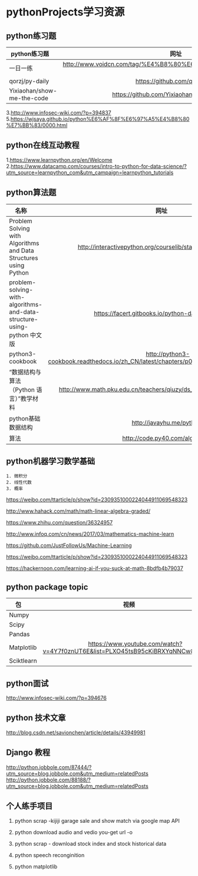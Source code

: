 # pythonProjects学习资源

## python练习题
python练习题      | 网址         
 -------- | :-----------:  
 一日一练    | http://www.voidcn.com/tag/%E4%B8%80%E6%97%A5%E4%B8%80%E7%BB%83  
 qorzj/py-daily |https://github.com/qorzj/py-daily
 Yixiaohan/show-me-the-code |https://github.com/Yixiaohan/show-me-the-code
 
3.http://www.infosec-wiki.com/?p=394837
5.https://wjsaya.github.io/python%E6%AF%8F%E6%97%A5%E4%B8%80%E7%BB%83/0000.html

## python在线互动教程
1.https://www.learnpython.org/en/Welcome
2.https://www.datacamp.com/courses/intro-to-python-for-data-science/?utm_source=learnpython_com&utm_campaign=learnpython_tutorials

## python算法题
名称      | 网址         
 -------- | :-----------: 
Problem Solving with Algorithms and Data Structures using Python|http://interactivepython.org/courselib/static/pythonds/index.html
problem-solving-with-algorithms-and-data-structure-using-python 中文版|https://facert.gitbooks.io/python-data-structure-cn/
 python3-cookbook|http://python3-cookbook.readthedocs.io/zh_CN/latest/chapters/p01_data_structures_algorithms.html
“数据结构与算法（Python 语言）”教学材料|http://www.math.pku.edu.cn/teachers/qiuzy/ds_python/courseware/index.htm
python基础数据结构|http://javayhu.me/python/
算法|http://code.py40.com/algorithm/

## python机器学习数学基础
    1. 微积分
    2. 线性代数
    3. 概率
https://weibo.com/ttarticle/p/show?id=2309351000224044911069548323

http://www.hahack.com/math/math-linear-algebra-graded/

https://www.zhihu.com/question/36324957

http://www.infoq.com/cn/news/2017/03/mathematics-machine-learn

https://github.com/JustFollowUs/Machine-Learning

https://weibo.com/ttarticle/p/show?id=2309351000224044911069548323

https://hackernoon.com/learning-ai-if-you-suck-at-math-8bdfb4b79037

## python package topic
包      | 视频         
 -------- | :-----------: 
Numpy|
Scipy|
Pandas|
Matplotlib|https://www.youtube.com/watch?v=4Y7f0znUT6E&list=PLXO45tsB95cKiBRXYqNNCw8AUo6tYen3l
Sciktlearn|

## python面试
http://www.infosec-wiki.com/?p=394676

## python 技术文章
http://blog.csdn.net/savionchen/article/details/43949981


## Django 教程
http://python.jobbole.com/87444/?utm_source=blog.jobbole.com&utm_medium=relatedPosts
http://python.jobbole.com/88188/?utm_source=blog.jobbole.com&utm_medium=relatedPosts



## 个人练手项目
1. python scrap -kijiji garage sale and show match via google map API
2. python download audio and vedio
    you-get url -o
    
3. python scrap - download stock index and stock historical data
4. python speech reconginition
5. python matplotlib
